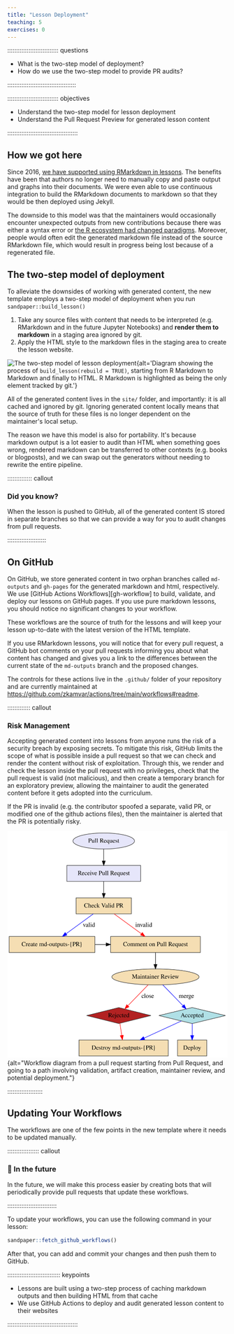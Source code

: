 ```yaml
---
title: "Lesson Deployment"
teaching: 5
exercises: 0
---
```


::::::::::::::::::::::::::::: questions

 - What is the two-step model of deployment?
 - How do we use the two-step model to provide PR audits?

:::::::::::::::::::::::::::::::::::::::

::::::::::::::::::::::::::::: objectives

 - Understand the two-step model for lesson deployment
 - Understand the Pull Request Preview for generated lesson content

::::::::::::::::::::::::::::::::::::::::

## How we got here

Since 2016, [we have supported using RMarkdown in lessons][rmd-blog]. The 
benefits have been that authors no longer need to manually copy and paste 
output and graphs into their documents. We were even able to use continuous
integration to build the RMarkdown documents to markdown so that they would be
then deployed using Jekyll.

The downside to this model was that the maintainers would occasionally encounter
unexpected outputs from new contributions because there was either a syntax
error or [the R ecosystem had changed paradigms][r4-migration]. Moreover, people
would often edit the generated markdown file instead of the source RMarkdown
file, which would result in progress being lost because of a regenerated file.

## The two-step model of deployment

To alleviate the downsides of working with generated content, the new template
employs a two-step model of deployment when you run `sandpaper::build_lesson()`

1. Take any source files with content that needs to be interpreted (e.g. 
   RMarkdown and in the future Jupyter Notebooks) and **render them to markdown**
   in a staging area ignored by git. 
2. Apply the HTML style to the markdown files in the staging area to create the
   lesson website.

![The two-step model of lesson deployment](https://zkamvar.github.io/stunning-barnacle/img/local-flow.dot.svg){alt='Diagram showing the process of `build_lesson(rebuild = TRUE)`, starting from R Markdown to Markdown and finally to HTML. R Markdown is highlighted as being the only element tracked by git.'}

All of the generated content lives in the `site/` folder, and importantly: it
is all cached and ignored by git. Ignoring generated content locally means that
the source of truth for these files is no longer dependent on the maintainer's
local setup. 

The reason we have this model is also for portability. It's because markdown
output is a lot easier to audit than HTML when something goes wrong, rendered
markdown can be transferred to other contexts (e.g. books or blogposts), and we
can swap out the generators without needing to rewrite the entire pipeline.

:::::::::::::: callout

### Did you know?

When the lesson is pushed to GitHub, all of the generated content IS stored in
separate branches so that we can provide a way for you to audit changes from 
pull requests. 

::::::::::::::::::::::

## On GitHub

On GitHub, we store generated content in two orphan branches called
`md-outputs` and `gh-pages` for the generated markdown and html, respectively. 
We use [GitHub Actions Workflows][gh-workflow] to build, validate, and deploy
our lessons on GitHub pages. If you use pure markdown lessons, you should notice
no significant changes to your workflow. 

These workflows are the source of truth for the lessons and will keep your 
lesson up-to-date with the latest version of the HTML template. 

If you use RMarkdown lessons, you will notice that for every pull request, a
GitHub bot comments on your pull requests informing you about what content has
changed and gives you a link to the differences between the current state of
the `md-outputs` branch and the proposed changes. 

The controls for these actions live in the `.github/` folder of your repository
and are currently maintained at 
<https://github.com/zkamvar/actions/tree/main/workflows#readme>. 

::::::::::::: callout

### Risk Management

Accepting generated content into lessons from anyone runs the risk of a security
breach by exposing secrets. To mitigate this risk, GitHub limits the scope of
what is possible inside a pull request so that we can check and render the 
content without risk of exploitation. Through this, we render and check the 
lesson inside the pull request with no privileges, check that the pull request
is valid (not malicious), and then create a temporary branch for an exploratory
preview, allowing the maintainer to audit the generated content before it gets
adopted into the curriculum. 

If the PR is invalid (e.g. the contributor spoofed a separate, valid PR, or
modified one of the github actions files), then the maintainer is alerted that
the PR is potentially risky.


![The pull request cycle. Ellipse nodes (Pull Request and Maintainer Review) are the only places that require maintainer attention.](https://raw.githubusercontent.com/zkamvar/stunning-barnacle/main/img/pr-flow.dot.svg){alt="Workflow diagram from a pull request starting from Pull Request, and going to a path involving validation, artifact creation, maintainer review, and potential deployment."}

::::::::::::::::::::

## Updating Your Workflows

The workflows are one of the few points in the new template where it needs to
be updated manually.

:::::::::::::::::: callout

### :crystal_ball: In the future

In the future, we will make this process easier by creating bots that will 
periodically provide pull requests that update these workflows. 

::::::::::::::::::::::::::::

  To update your workflows, you can use the following command in your
lesson:

```r
sandpaper::fetch_github_workflows()
```

After that, you can add and commit your changes and then push them to GitHub. 


:::::::::::::::::::::::::::::: keypoints

 - Lessons are built using a two-step process of caching markdown outputs and then building HTML from that cache
 - We use GitHub Actions to deploy and audit generated lesson content to their websites

::::::::::::::::::::::::::::::::::::::::


[rmd-blog]: https://software-carpentry.org/blog/2016/07/rmarkdown-new-template.html
[r4-migration]: https://carpentries.org/blog/2020/08/r-4-migration/
[gh-workflows]: https://docs.github.com/en/actions/ 
